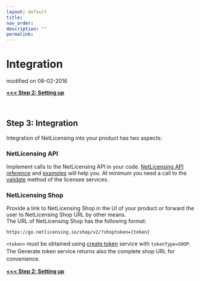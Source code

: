 ```yaml
---
layout: default
title:
nav_order:
description: ""
permalink:
---
```


Integration </span>
==========================================

modified on 08-02-2016

**[\<\<\< Step 2: Setting up](Setting-up_11010228.html)**

 

Step 3: Integration
-------------------

Integration of NetLicensing into your product has two aspects:

### NetLicensing API

Implement calls to the NetLicensing API in your code. [NetLicensing API
reference](11010215.html) and
[examples](Client-Libraries-and-Sample-Code_11010246.html) will help
you. At minimum you need a call to the
[validate](Licensee-Services_11010217.html#LicenseeServices-Validatelicensee)
method of the licensee services.

### NetLicensing Shop

Provide a link to NetLicensing Shop in the UI of your product or forward
the user to NetLicensing Shop URL by other means.  
The URL of NetLicensing Shop has the following format:

``` theme:
https://go.netlicensing.io/shop/v2/?shoptoken={token}
```

`<token>`<span style="line-height: 1.4285715;"> must be obtained using
</span>[create token](Token-Services_11010223.html)<span
style="line-height: 1.4285715;"> service with
</span>`tokenType=SHOP`<span style="line-height: 1.4285715;">. The
Generate token service returns also the complete shop URL for
convenience.</span>

**[\<\<\< Step 2: Setting up](Setting-up_11010228.html)**

 
